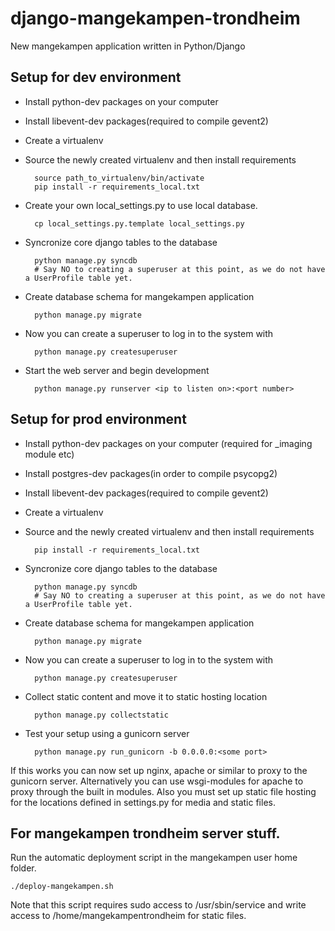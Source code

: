 django-mangekampen-trondheim
============================

New mangekampen application written in Python/Django

## Setup for dev environment
* Install python-dev packages on your computer
* Install libevent-dev packages(required to compile gevent2)
* Create a virtualenv 
* Source the newly created virtualenv and then install requirements
    
        source path_to_virtualenv/bin/activate
        pip install -r requirements_local.txt

* Create your own local_settings.py to use local database.

        cp local_settings.py.template local_settings.py

* Syncronize core django tables to the database

        python manage.py syncdb
        # Say NO to creating a superuser at this point, as we do not have a UserProfile table yet.

* Create database schema for mangekampen application
    
        python manage.py migrate

* Now you can create a superuser to log in to the system with

        python manage.py createsuperuser

* Start the web server and begin development
    
        python manage.py runserver <ip to listen on>:<port number>


## Setup for prod environment
* Install python-dev packages on your computer (required for _imaging module etc)
* Install postgres-dev packages(in order to compile psycopg2)
* Install libevent-dev packages(required to compile gevent2)
* Create a virtualenv 
* Source and the newly created virtualenv and then install requirements

        pip install -r requirements_local.txt

* Syncronize core django tables to the database

        python manage.py syncdb
        # Say NO to creating a superuser at this point, as we do not have a UserProfile table yet.

* Create database schema for mangekampen application

        python manage.py migrate

* Now you can create a superuser to log in to the system with

        python manage.py createsuperuser

* Collect static content and move it to static hosting location

        python manage.py collectstatic

* Test your setup using a gunicorn server

        python manage.py run_gunicorn -b 0.0.0.0:<some port>

If this works you can now set up nginx, apache or similar to proxy to the
gunicorn server.  Alternatively you can use wsgi-modules for apache to proxy
through the built in modules. Also you must set up static file hosting for the
locations defined in settings.py for media and static files.

## For mangekampen trondheim server stuff.
Run the automatic deployment script in the mangekampen user home folder.

    ./deploy-mangekampen.sh

Note that this script requires sudo access to /usr/sbin/service and write access to /home/mangekampentrondheim for static files.
